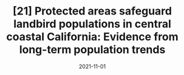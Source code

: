 ---
title: "[21] Protected areas safeguard landbird populations in central coastal California: Evidence from long-term population trends"
collection: publications
date: 2021-11-01
venue: 'Ornithological Applications'
link: 'https://doi.org/10.1093/ornithapp/duab035'
openaccess: true
paperurl: '/files/Dettling et al. 2021.pdf'
citation: 'Dettling M, <b>Dybala KE</b>, Humple D, Gardali T (2021) Protected areas safeguard landbird populations in central coastal California: Evidence from long-term population trends. <i>Ornithological Applications</i> duab035. DOI: 10.1093/ornithapp/duab035'
---